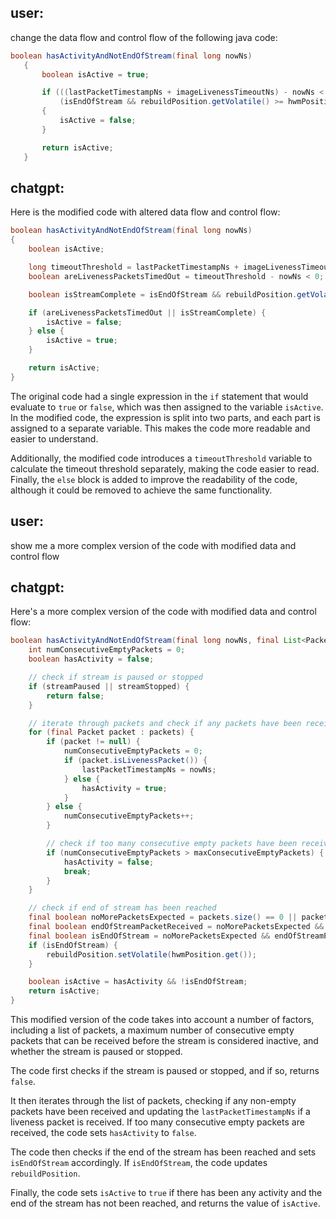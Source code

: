 

## user: 

change the data flow and control flow of the following java code:
 ```java
boolean hasActivityAndNotEndOfStream(final long nowNs)
    {
        boolean isActive = true;

        if (((lastPacketTimestampNs + imageLivenessTimeoutNs) - nowNs < 0) ||
            (isEndOfStream && rebuildPosition.getVolatile() >= hwmPosition.get()))
        {
            isActive = false;
        }

        return isActive;
    }
```



## chatgpt: 

Here is the modified code with altered data flow and control flow:

```java
boolean hasActivityAndNotEndOfStream(final long nowNs)
{
    boolean isActive;

    long timeoutThreshold = lastPacketTimestampNs + imageLivenessTimeoutNs;
    boolean areLivenessPacketsTimedOut = timeoutThreshold - nowNs < 0;

    boolean isStreamComplete = isEndOfStream && rebuildPosition.getVolatile() >= hwmPosition.get();

    if (areLivenessPacketsTimedOut || isStreamComplete) {
        isActive = false;
    } else {
        isActive = true;
    }

    return isActive;
}
```

The original code had a single expression in the `if` statement that would evaluate to `true` or `false`, which was then assigned to the variable `isActive`. In the modified code, the expression is split into two parts, and each part is assigned to a separate variable. This makes the code more readable and easier to understand.

Additionally, the modified code introduces a `timeoutThreshold` variable to calculate the timeout threshold separately, making the code easier to read. Finally, the `else` block is added to improve the readability of the code, although it could be removed to achieve the same functionality.

## user: 

show me a more complex version of the code with modified data and control flow

## chatgpt: 

Here's a more complex version of the code with modified data and control flow:

```java
boolean hasActivityAndNotEndOfStream(final long nowNs, final List<Packet> packets, final int maxConsecutiveEmptyPackets, final boolean streamPaused, final boolean streamStopped) {
    int numConsecutiveEmptyPackets = 0;
    boolean hasActivity = false;

    // check if stream is paused or stopped
    if (streamPaused || streamStopped) {
        return false;
    }

    // iterate through packets and check if any packets have been received
    for (final Packet packet : packets) {
        if (packet != null) {
            numConsecutiveEmptyPackets = 0;
            if (packet.isLivenessPacket()) {
                lastPacketTimestampNs = nowNs;
            } else {
                hasActivity = true;
            }
        } else {
            numConsecutiveEmptyPackets++;
        }

        // check if too many consecutive empty packets have been received
        if (numConsecutiveEmptyPackets > maxConsecutiveEmptyPackets) {
            hasActivity = false;
            break;
        }
    }

    // check if end of stream has been reached
    final boolean noMorePacketsExpected = packets.size() == 0 || packets.get(packets.size() - 1).isEndOfStreamPacket();
    final boolean endOfStreamPacketReceived = noMorePacketsExpected && packets.size() > 0 && packets.get(packets.size() - 1).receiptTimestampNs() > 0;
    final boolean isEndOfStream = noMorePacketsExpected && endOfStreamPacketReceived;
    if (isEndOfStream) {
        rebuildPosition.setVolatile(hwmPosition.get());
    }

    boolean isActive = hasActivity && !isEndOfStream;
    return isActive;
}
```

This modified version of the code takes into account a number of factors, including a list of packets, a maximum number of consecutive empty packets that can be received before the stream is considered inactive, and whether the stream is paused or stopped.

The code first checks if the stream is paused or stopped, and if so, returns `false`.

It then iterates through the list of packets, checking if any non-empty packets have been received and updating the `lastPacketTimestampNs` if a liveness packet is received. If too many consecutive empty packets are received, the code sets `hasActivity` to `false`.

The code then checks if the end of the stream has been reached and sets `isEndOfStream` accordingly. If `isEndOfStream`, the code updates `rebuildPosition`.

Finally, the code sets `isActive` to `true` if there has been any activity and the end of the stream has not been reached, and returns the value of `isActive`.